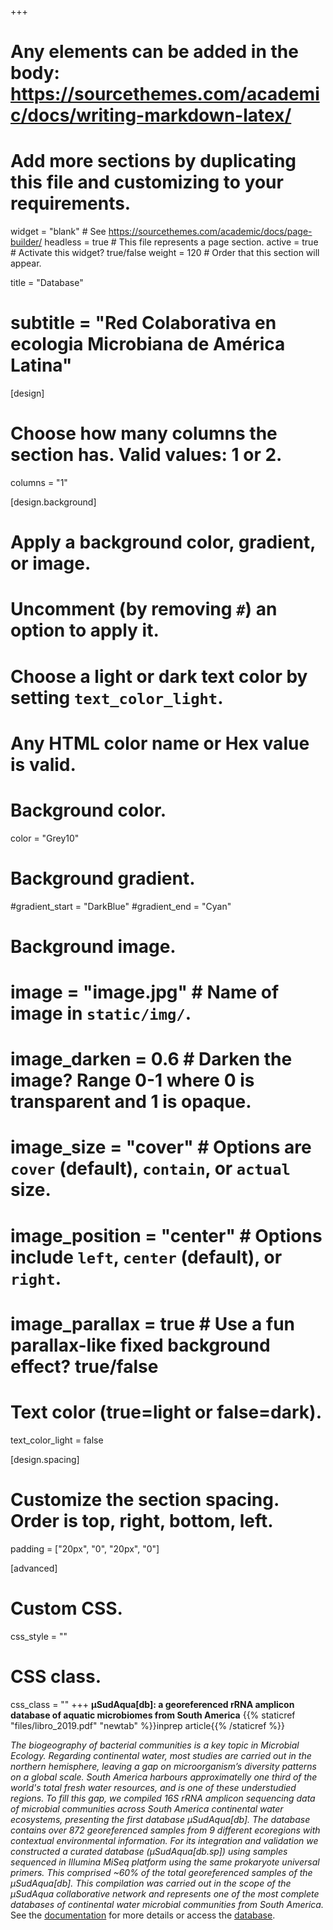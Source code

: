 +++
# Any elements can be added in the body: https://sourcethemes.com/academic/docs/writing-markdown-latex/
# Add more sections by duplicating this file and customizing to your requirements.

widget = "blank"  # See https://sourcethemes.com/academic/docs/page-builder/
headless = true  # This file represents a page section.
active = true  # Activate this widget? true/false
weight = 120 # Order that this section will appear.


title = "Database"
# subtitle = "Red Colaborativa en ecologia Microbiana de América Latina"

[design]
  # Choose how many columns the section has. Valid values: 1 or 2.
  columns = "1"

[design.background]
  # Apply a background color, gradient, or image.
  #   Uncomment (by removing `#`) an option to apply it.
  #   Choose a light or dark text color by setting `text_color_light`.
  #   Any HTML color name or Hex value is valid.

  # Background color.
   color = "Grey10"
  
  # Background gradient.
  #gradient_start = "DarkBlue"
  #gradient_end = "Cyan"
  
  # Background image.
  # image = "image.jpg"  # Name of image in `static/img/`.
  # image_darken = 0.6  # Darken the image? Range 0-1 where 0 is transparent and 1 is opaque.
  # image_size = "cover"  #  Options are `cover` (default), `contain`, or `actual` size.
  # image_position = "center"  # Options include `left`, `center` (default), or `right`.
  # image_parallax = true  # Use a fun parallax-like fixed background effect? true/false
  
  # Text color (true=light or false=dark).
  text_color_light = false

[design.spacing]
  # Customize the section spacing. Order is top, right, bottom, left.
  padding = ["20px", "0", "20px", "0"]

[advanced]
 # Custom CSS. 
 css_style = ""
 
 # CSS class.
 css_class = ""
+++
**µSudAqua[db]: a georeferenced rRNA amplicon database of aquatic microbiomes from South America‌** 
{{% staticref "files/libro_2019.pdf" "newtab" %}}inprep article{{% /staticref %}}

*The biogeography of bacterial communities is a key topic in Microbial Ecology. Regarding continental water, most studies are carried out in the northern hemisphere, leaving a gap on microorganism’s diversity patterns on a global scale. South America harbours approximatelly one third of the world's total fresh water resources, and is one of these understudied regions. To fill this gap, we compiled 16S rRNA amplicon sequencing data of microbial communities across South America continental water ecosystems, presenting the first database µSudAqua[db]. The database contains over 872 georeferenced samples from 9 different ecoregions with contextual environmental information. For its integration and validation we constructed a curated database (µSudAqua[db.sp]) using samples sequenced in Illumina MiSeq platform using the same prokaryote universal primers. This comprised ~60% of the total georeferenced samples of the µSudAqua[db]. This compilation was carried out in the scope of the µSudAqua collaborative network and represents one of the most complete databases of continental water microbial communities from South America.* See the [documentation](https://github.com/microsudaqua/usudaquadb) for more details or access the [database](http://200.9.237.240:9005/usudaqua/).